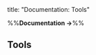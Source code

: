 <frontmatter>
title: "Documentation: Tools"
</frontmatter>

<link rel="stylesheet" href="{{baseUrl}}/css/textbook.css">

<div class="website-content" id="all">

%%**Documentation →**%%

## Tools

<div id="main">

<include src="./javaDoc/topicPanel.md" />
<include src="./markdown/topicPanel.md" />
<include src="./asciiDoc/topicPanel.md" />

</div>

</div>
